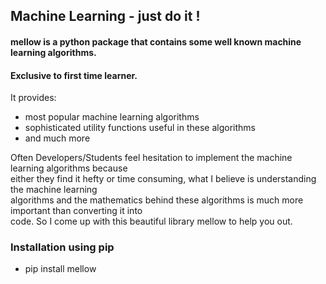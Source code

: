 ## Machine Learning - just do it ! 
#### mellow is a python package that contains some well known machine learning algorithms.
#### Exclusive to first time learner.
It provides:
- most popular machine learning algorithms
- sophisticated utility functions useful in these algorithms
- and much more

Often Developers/Students feel hesitation to implement the machine learning algorithms because</br>
either they find it hefty or time consuming, what I believe is understanding the machine learning</br> 
algorithms and the mathematics behind these algorithms is much more important than converting it into</br> 
code. So I come up with this beautiful library mellow to help you out.


### Installation using pip
- pip install mellow 


